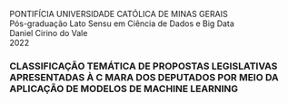 PONTIFÍCIA UNIVERSIDADE CATÓLICA DE MINAS GERAIS
<br>Pós-graduação Lato Sensu em Ciência de Dados e Big Data
<br>Daniel Cirino do Vale
<br>2022

### CLASSIFICAÇÃO TEMÁTICA DE PROPOSTAS LEGISLATIVAS APRESENTADAS À C MARA DOS DEPUTADOS POR MEIO DA APLICAÇÃO DE MODELOS DE MACHINE LEARNING